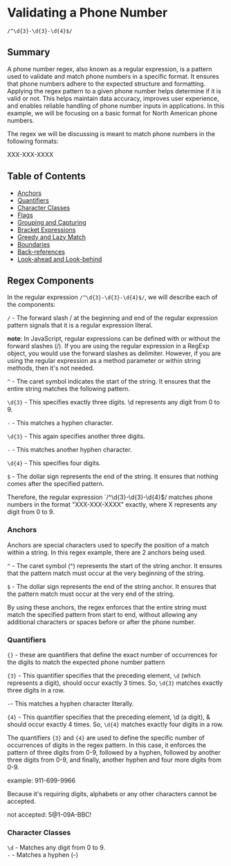# Validating a Phone Number

`/^\d{3}-\d{3}-\d{4}$/`

## Summary

A phone number regex, also known as a regular expression, is a pattern used to validate and match phone numbers in a specific format. It ensures that phone numbers adhere to the expected structure and formatting. Applying the regex pattern to a given phone number helps determine if it is valid or not. This helps maintain data accuracy, improves user experience, and enables reliable handling of phone number inputs in applications. In this example, we will be focusing on a basic format for North American phone numbers.

The regex we will be discussing is meant to match phone numbers in the following formats:

XXX-XXX-XXXX

## Table of Contents

- [Anchors](#anchors)
- [Quantifiers](#quantifiers)
- [Character Classes](#character-classes)
- [Flags](#flags)
- [Grouping and Capturing](#grouping-and-capturing)
- [Bracket Expressions](#bracket-expressions)
- [Greedy and Lazy Match](#greedy-and-lazy-match)
- [Boundaries](#boundaries)
- [Back-references](#back-references)
- [Look-ahead and Look-behind](#look-ahead-and-look-behind)

## Regex Components

In the regular expression `/^\d{3}-\d{3}-\d{4}$/`, we will describe each of the components:

`/` - The forward slash / at the beginning and end of the regular expression pattern signals that it is a regular expression literal. 

   <strong>note</strong>: In JavaScript, regular expressions can be defined with or without the forward slashes (/).
If you are using the regular expression in a RegExp object, you would use the forward slashes as delimiter. However, if you are using the regular expression as a method parameter or within string methods, then it's not needed.

`^` - The caret symbol indicates the start of the string. It ensures that the entire string matches the following pattern.

`\d{3}` - This specifies exactly three digits. \d represents any digit from 0 to 9.

`-` - This matches a hyphen character.

`\d{3}` - This again specifies another three digits.

`-` - This matches another hyphen character.

`\d{4}` - This specifies four digits.

`$` - The dollar sign represents the end of the string. It ensures that nothing comes after the specified pattern.

Therefore, the regular expression `/^\d{3}-\d{3}-\d{4}$/ matches phone numbers in the format "XXX-XXX-XXXX" exactly, where X represents any digit from 0 to 9.

### Anchors

Anchors are special characters used to specify the position of a match within a string. In this regex example, there are 2 anchors being used.

`^` - The caret symbol (^) represents the start of the string anchor. It ensures that the pattern match must occur at the very beginning of the string.

`$` - The dollar sign represents the end of the string anchor. It ensures that the pattern match must occur at the very end of the string.

By using these anchors, the regex enforces that the entire string must match the specified pattern from start to end, without allowing any additional characters or spaces before or after the phone number.

### Quantifiers

`{}` - these are quantifiers that define the exact number of occurrences for the digits to match the expected phone number pattern  

`{3}` - This quantifier specifies that the preceding element, `\d` (which represents a digit), should occur exactly 3 times. So, `\d{3}` matches exactly three digits in a row.

`-`- This matches a hyphen character literally.

`{4}` - This quantifier specifies that the preceding element, \d (a digit), & should occur exactly 4 times. So, `\d{4}` matches exactly four digits in a row.

The quantifiers `{3}` and `{4}` are used to define the specific number of occurrences of digits in the regex pattern. In this case, it enforces the pattern of three digits from 0-9, followed by a hyphen, followed by another three digits from 0-9, and finally, another hyphen and four more digits from 0-9. 

example: 911-699-9966

Because it's requiring digits, alphabets or any other characters cannot be accepted.

not accepted: 5@1-09A-BBC!


### Character Classes

`\d` - Matches any digit from 0 to 9. <br>
`-` - Matches a hyphen (-)
